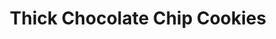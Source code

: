 ---
title: Thick Chocolate Chip Cookies
layout: recipe
description: These cookies are based on cookies from a NYC bakery called Levain. They make them with walnuts but I think they're better without.
source: http://bromabakery.com/2015/01/copycat-levain-bakery-chocolate-chip-cookies.html
ingredients: 
  - 3 1/8 cups all purpose flour
  - 1 teaspoon baking powder
  - 0.25 teaspoon baking soda
  - 1.5 teaspoons kosher salt
  - 1 cup unsalted butter, cold and cut into cubes
  - 7/8 cup packed light or dark brown sugar
  - 1/2 cup granulated sugar
  - 2 eggs, cold, lightly beaten
  - 1 teaspoon vanilla extract
  - 2 cups dark chunky chocolate chips
instructions:
  - Line a large baking sheet with a silicon mat or parchment paper. Set aside.
  - In a medium bowl, mix together the flour, baking soda, powder, and salt. Set aside.
  - In a standing mixer fitted with a paddle attachment, beat the butter until it comes together in one lump, about 1 minute. Add in the sugars and beat for another 1-2 minutes, or until the sugar dissolves into the butter.
  - Lower the speed to medium-low, and mix in the eggs and vanilla and beat until mixed (the batter will be lumpy). Gradually add in the flour mixture, beating until a little flour remains. Add the chocolate chips and mix until they're uniformly distributed.
  - Divide the dough into 12 even pieces. Shape the dough roughly into a ball, but do not roll it. Place on the prepared baking sheet, spacing 2 inches apart. Freeze for 15 minutes or refrigerate them overnight.
  - Preheat oven to 375°F. Bake cookies for 15-20 minutes, until light golden brown. When in doubt, take your cookies out early. The cookies will continue to cook as they cool. There's nothing that ruins them more than being overcooked.
yields: 12 cookies
prep_time: 40 minutes
cook_time: 20 minutes
---